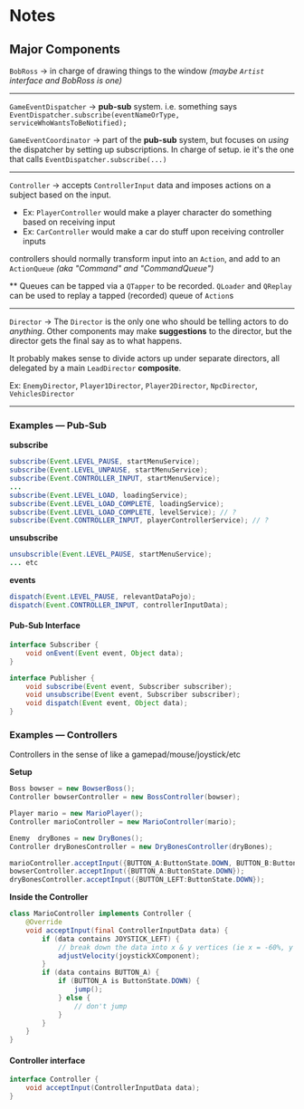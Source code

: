 # Notes

## Major Components

`BobRoss` &rarr; in charge of drawing things to the window _(maybe `Artist` interface and BobRoss is one)_

---

`GameEventDispatcher` &rarr; **pub-sub** system. i.e. something says `EventDispatcher.subscribe(eventNameOrType, serviceWhoWantsToBeNotified);`

`GameEventCoordinator` &rarr; part of the **pub-sub** system, but focuses on _using_ the dispatcher by setting up subscriptions. 
In charge of setup. ie it's the one that calls `EventDispatcher.subscribe(...)`

---

`Controller` &rarr; accepts `ControllerInput` data and imposes actions on a subject based on the input.

- Ex: `PlayerController` would make a player character do something based on receiving input
- Ex: `CarController` would make a car do stuff upon receiving controller inputs

controllers should normally transform input into an `Action`, and add to an `ActionQueue` _(aka "Command" and "CommandQueue")_

** Queues can be tapped via a `QTapper` to be recorded. `QLoader` and `QReplay` can be used to replay a tapped (recorded) queue of `Action`s

---

`Director` &rarr; The `Director` is the only one who should be telling actors to do _anything_.  Other components 
may make **suggestions** to the director, but the director gets the final say as to what happens.

It probably makes sense to divide actors up under separate directors, all delegated by a main `LeadDirector` **composite**.

Ex: `EnemyDirector`, `Player1Director`, `Player2Director`, `NpcDirector`, `VehiclesDirector`

---

### Examples &mdash; Pub-Sub

**subscribe**

```java
subscribe(Event.LEVEL_PAUSE, startMenuService);
subscribe(Event.LEVEL_UNPAUSE, startMenuService);
subscribe(Event.CONTROLLER_INPUT, startMenuService);
...
subscribe(Event.LEVEL_LOAD, loadingService);
subscribe(Event.LEVEL_LOAD_COMPLETE, loadingService);
subscribe(Event.LEVEL_LOAD_COMPLETE, levelService); // ?
subscribe(Event.CONTROLLER_INPUT, playerControllerService); // ?
```

**unsubscribe**

```java
unsubscrible(Event.LEVEL_PAUSE, startMenuService);
... etc
```

**events**

```java
dispatch(Event.LEVEL_PAUSE, relevantDataPojo);
dispatch(Event.CONTROLLER_INPUT, controllerInputData);
```

#### Pub-Sub Interface

```java
interface Subscriber {
    void onEvent(Event event, Object data);
}
```

```java
interface Publisher {
    void subscribe(Event event, Subscriber subscriber);
    void unsubscribe(Event event, Subscriber subscriber);
    void dispatch(Event event, Object data);
}
```

### Examples &mdash; Controllers

Controllers in the sense of like a gamepad/mouse/joystick/etc

**Setup**

```java
Boss bowser = new BowserBoss();
Controller bowserController = new BossController(bowser);

Player mario = new MarioPlayer();
Controller marioController = new MarioController(mario);

Enemy  dryBones = new DryBones();
Controller dryBonesController = new DryBonesController(dryBones);

marioController.acceptInput({BUTTON_A:ButtonState.DOWN, BUTTON_B:ButtonState.UP, JOYSTICK_LEFT:{angle:180, magnitude:80%}});
bowserController.acceptInput({BUTTON_A:ButtonState.DOWN});
dryBonesController.acceptInput({BUTTON_LEFT:ButtonState.DOWN});
```

**Inside the Controller**

```java
class MarioController implements Controller {
    @Override
    void acceptInput(final ControllerInputData data) {
        if (data contains JOYSTICK_LEFT) {
            // break down the data into x & y vertices (ie x = -60%, y = +80%)
            adjustVelocity(joystickXComponent);
        }
        if (data contains BUTTON_A) {
            if (BUTTON_A is ButtonState.DOWN) {
                jump();
            } else {
                // don't jump
            }
        }
    }
}
```

#### Controller interface

```java
interface Controller {
    void acceptInput(ControllerInputData data);
}
```